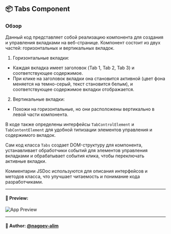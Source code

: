 ## 📦 Tabs Component

### Обзор
Данный код представляет собой реализацию компонента для создания и управления вкладками на веб-странице. Компонент состоит из двух частей: горизонтальных и вертикальных вкладок.

1. Горизонтальные вкладки:
  - Каждая вкладка имеет заголовок (Tab 1, Tab 2, Tab 3) и соответствующее содержимое.
  - При клике на заголовок вкладки она становится активной (цвет фона меняется на темно-серый, текст становится белым), и соответствующее содержимое вкладки отображается.

2. Вертикальные вкладки:
  - Похожи на горизонтальные, но они расположены вертикально в левой части компонента.

В коде также определены интерфейсы `TabControlElement` и `TabContentElement` для удобной типизации элементов управления и содержимого вкладок.

Сам код класса `Tabs` создает DOM-структуру для компонента, устанавливает обработчики событий для элементов управления вкладками и обрабатывает события клика, чтобы переключать активные вкладки.

Комментарии JSDoc используются для описания интерфейсов и методов класса, что улучшает читаемость и понимание кода разработчиками.

---

#### 🌄 Preview:

![App Preview](https://lh3.googleusercontent.com/drive-viewer/AITFw-wObZBNX0E0rt-9zD_eiyQKS2VV5diAMMLHsnj4qWYp7pO22VApaJoDZX416XXffB_20ELyb-fIuWam8oqRLefYMjFkAQ=s1600)


-----

#### 🙌 Author: [@nagoev-alim](https://github.com/nagoev-alim)

